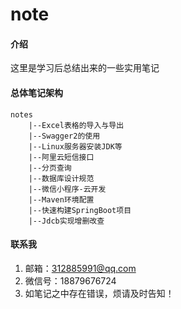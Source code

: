 # note

#### 介绍
这里是学习后总结出来的一些实用笔记

#### 总体笔记架构
```
notes
    |--Excel表格的导入与导出
    |--Swagger2的使用
    |--Linux服务器安装JDK等
    |--阿里云短信接口
    |--分页查询
    |--数据库设计规范
    |--微信小程序-云开发
    |--Maven环境配置
    |--快速构建SpringBoot项目
    |--Jdcb实现增删改查
```

#### 联系我

1. 邮箱：312885991@qq.com
2. 微信号：18879676724
3. 如笔记之中存在错误，烦请及时告知！